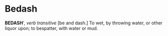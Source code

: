 # Bedash

**BEDASH**', _verb transitive_ \[be and dash.\] To wet, by throwing water, or other liquor upon; to bespatter, with water or mud.